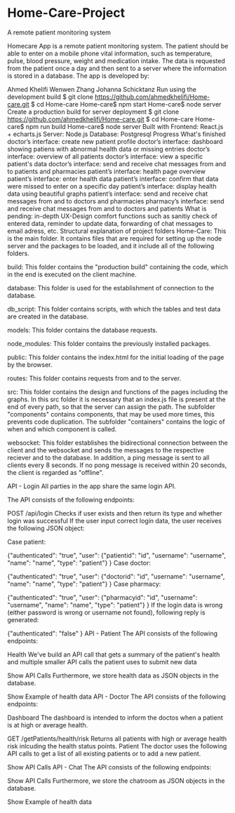 # Home-Care-Project

A remote patient monitoring system



Homecare App is a remote patient monitoring system. The patient should be able to enter on a mobile phone vital information, such as temperature, pulse, blood pressure, weight and medication intake. The data is requested from the patient once a day and then sent to a server where the information is stored in a database.
The app is developed by:

Ahmed Khelifi
Wenwen Zhang
Johanna Schicktanz
Run using the development build
$ git clone https://github.com/ahmedkhelifi/Home-care.git
$ cd Home-care
Home-care$ npm start
Home-care$ node server
Create a production build for server deployment
$ git clone https://github.com/ahmedkhelifi/Home-care.git
$ cd Home-care
Home-care$ npm run build
Home-care$ node server
Built with
Frontend: React.js + echarts.js
Server: Node.js
Database: Postgresql
Progress
What's finished
 doctor’s interface: create new patient profile
 doctor’s interface: dashboard showing patiens with abnormal health data or missing entries
 doctor’s interface: overview of all patients
 doctor’s interface: view a specific patient's data
 doctor’s interface: send and receive chat messages from and to patients and pharmacies
 patient’s interface: health page overview
 patient’s interface: enter health data
 patient’s interface: confirm that data were missed to enter on a specific day
 patient’s interface: display health data using beautiful graphs
 patient’s interface: send and receive chat messages from and to doctors and pharmacies
 pharmacy’s interface: send and receive chat messages from and to doctors and patients
What is pending:
 in-depth UX-Design
 comfort functions such as sanitiy check of entered data, reminder to update data, forwarding of chat messages to email adress, etc.
Structural explanation of project folders
Home-Care:
This is the main folder. It contains files that are required for setting up the node server and the packages to be loaded, and it include all of the following folders.

build:
This folder contains the "production build" containing the code, which in the end is executed on the client machine.

database:
This folder is used for the establishment of connection to the database.

db_script:
This folder contains scripts, with which the tables and test data are created in the database.

models:
This folder contains the database requests.

node_modules:
This folder contains the previously installed packages.

public:
This folder contains the index.html for the initial loading of the page by the browser.

routes:
This folder contains requests from and to the server.

src:
This folder contains the design and functions of the pages including the graphs. In this src folder it is necessary that an index.js file is present at the end of every path, so that the server can assign the path. The subfolder "components" contains components, that may be used more times, this prevents code duplication. The subfolder "containers" contains the logic of when and which component is called.

websocket:
This folder establishes the bidirectional connection between the client and the websocket and sends the messages to the respective reciever and to the database. In addition, a ping message is sent to all clients every 8 seconds. If no pong message is received within 20 seconds, the client is regarded as "offline".

API - Login
All parties in the app share the same login API.

The API consists of the following endpoints:

POST /api/login Checks if user exists and then return its type and whether login was successful
If the user input correct login data, the user receives the following JSON object:

Case patient:

 {"authenticated": "true", "user": {"patientid": "id", "username": "username", "name": "name", "type": "patient"} }
Case doctor:

 {"authenticated": "true", "user": {"doctorid": "id", "username": "username", "name": "name", "type": "patient"} }
Case pharmacy:

 {"authenticated": "true", "user": {"pharmacyid": "id", "username": "username", "name": "name", "type": "patient"} }
If the login data is wrong (either password is wrong or username not found), following reply is generated:

 {"authenticated": "false" }
API - Patient
The API consists of the following endpoints:

Health
We've build an API call that gets a summary of the patient's health and multiple smaller API calls the patient uses to submit new data

Show API Calls
Furthermore, we store health data as JSON objects in the database.

Show Example of health data
API - Doctor
The API consists of the following endpoints:

Dashboard
The dashboard is intended to inform the doctos when a patient is at high or average health.

GET /getPatients/health/risk Returns all patients with high or average health risk inlcuding the health status points.
Patient
The doctor uses the following API calls to get a list of all existing patients or to add a new patient.

Show API Calls
API - Chat
The API consists of the following endpoints:

Show API Calls
Furthermore, we store the chatroom as JSON objects in the database.

Show Example of health data
